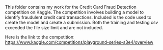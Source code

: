 This folder contains my work for the Credit Card Fraud Detection competition on Kaggle. The competition involves building a model to identify fraudulent credit card transactions. Included is the code used to create the model and create a submission. Both the training and testing csv exceeded the file size limit and are not included.

Here is the link to the competition: https://www.kaggle.com/competitions/playground-series-s3e4/overview
